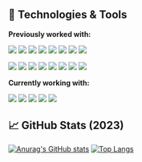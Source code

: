 ## 🔧 Technologies & Tools

**Previously worked with:**

![](https://img.shields.io/badge/Previous-Ruby-informational?style=flat&logo=<LOGO_NAME>&logoColor=white&color=2bbc8a) 
![](https://img.shields.io/badge/Previous-PHP-informational?style=flat&logo=<LOGO_NAME>&logoColor=white&color=2bbc8a) 
![](https://img.shields.io/badge/Previous-Python-informational?style=flat&logo=<LOGO_NAME>&logoColor=white&color=2bbc8a) 
![](https://img.shields.io/badge/Previous-HTML-informational?style=flat&logo=<LOGO_NAME>&logoColor=white&color=2bbc8a) 
![](https://img.shields.io/badge/Previous-CSS-informational?style=flat&logo=<LOGO_NAME>&logoColor=white&color=2bbc8a) 
![](https://img.shields.io/badge/Previous-JavaScript-informational?style=flat&logo=<LOGO_NAME>&logoColor=white&color=2bbc8a) 
![](https://img.shields.io/badge/Previous-Wordpress-informational?style=flat&logo=<LOGO_NAME>&logoColor=white&color=2bbc8a) 
![](https://img.shields.io/badge/Previous-SQL-informational?style=flat&logo=<LOGO_NAME>&logoColor=white&color=2bbc8a) 

![](https://img.shields.io/badge/Previous-Rails-informational?style=flat&logo=<LOGO_NAME>&logoColor=white&color=2bbc8a) 
![](https://img.shields.io/badge/Previous-React-informational?style=flat&logo=<LOGO_NAME>&logoColor=white&color=2bbc8a) 
![](https://img.shields.io/badge/Previous-SVN-informational?style=flat&logo=<LOGO_NAME>&logoColor=white&color=2bbc8a) 
![](https://img.shields.io/badge/Previous-Heroku-informational?style=flat&logo=<LOGO_NAME>&logoColor=white&color=2bbc8a) 
![](https://img.shields.io/badge/Previous-CircleCI-informational?style=flat&logo=<LOGO_NAME>&logoColor=white&color=2bbc8a) 
![](https://img.shields.io/badge/Previous-Bitbucket-informational?style=flat&logo=<LOGO_NAME>&logoColor=white&color=2bbc8a) 
![](https://img.shields.io/badge/Previous-VS_Code-informational?style=flat&logo=<LOGO_NAME>&logoColor=white&color=2bbc8a) 
![](https://img.shields.io/badge/Previous-Jira-informational?style=flat&logo=<LOGO_NAME>&logoColor=white&color=2bbc8a) 

**Currently working with:**

![](https://img.shields.io/badge/Current-Ruby_on_Rails-informational?style=flat&logo=<LOGO_NAME>&logoColor=white&color=2bbc8a)
![](https://img.shields.io/badge/Current-Typescript-informational?style=flat&logo=<LOGO_NAME>&logoColor=white&color=2bbc8a) 
![](https://img.shields.io/badge/Current-AWS-informational?style=flat&logo=<LOGO_NAME>&logoColor=white&color=2bbc8a) 
![](https://img.shields.io/badge/Current-Git-informational?style=flat&logo=<LOGO_NAME>&logoColor=white&color=2bbc8a) 
![](https://img.shields.io/badge/Current-PostgreSQL-informational?style=flat&logo=<LOGO_NAME>&logoColor=white&color=2bbc8a) 

## &#x1f4c8; GitHub Stats (2023)

[![Anurag's GitHub stats](https://github-readme-stats.vercel.app/api?username=kalil1&hide=issues,contribs&include_all_commits=true&show_icons=true)](https://github.com/anuraghazra/github-readme-stats)
[![Top Langs](https://github-readme-stats.vercel.app/api/top-langs/?username=kalil1&langs_count=15&hide=C,Shell,SCSS,CoffeeScript&layout=compact)](https://github.com/kalil1/github-readme-stats)

